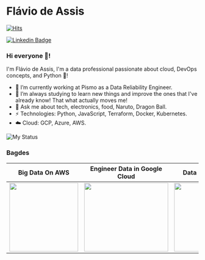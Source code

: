 # Flávio de Assis

[![Hits](https://hits.seeyoufarm.com/api/count/incr/badge.svg?url=https%3A%2F%2Fgithub.com%2Fflavio-assis&count_bg=%2379C83D&title_bg=%23555555&icon=&icon_color=%23E7E7E7&title=profile+views&edge_flat=false)](https://hits.seeyoufarm.com)

[![Linkedin Badge](https://img.shields.io/badge/-flaviodeassis-blue?style=flat-square&logo=Linkedin&logoColor=white&link=https://www.linkedin.com/in/flaviodeassis/)](https://www.linkedin.com/in/flaviodeassis/)

### Hi everyone 🙋! 

I'm Flávio de Assis, I'm a data professional passionate about cloud, DevOps concepts, and Python 🐍!

- 🔭   I’m currently working at Pismo as a Data Reliability Engineer.
- 🌱   I’m always studying to learn new things and improve the ones that I've already know! That what actually moves me! 
- 💬   Ask me about tech, electronics, food, Naruto, Dragon Ball.
- ⚡   Technologies: Python, JavaScript, Terraform, Docker, Kubernetes.
- ☁️   Cloud: GCP, Azure, AWS.

![My Status](https://github-readme-stats.vercel.app/api?username=flavio-assis&show_icons=true&theme=merko&count_private=true)

### Bagdes
| Big Data On AWS | Engineer Data in Google Cloud | Data Engineering |
| :-------------: | :---------------------------: | :--------------: |
| <img src="https://cdn.qwiklabs.com/ZE9hmZ5hJkWpb2%2Bsug1vDYCrTyVJboF0DZ9zkP%2BzgOo%3D" width="180" height="180"/> | <img src="https://cdn.qwiklabs.com/cwjT%2B56NWniWRx%2BC17wc1l%2Ba9IcE0z3nJChIyQ%2BINGA%3D" width="220" height="180"/> | <img src="https://cdn.qwiklabs.com/M%2Fvczg6VXGDln9SUintYf6L%2F9e9WfjxQwheeciWNSiA%3D" width="180" height="180"/>
